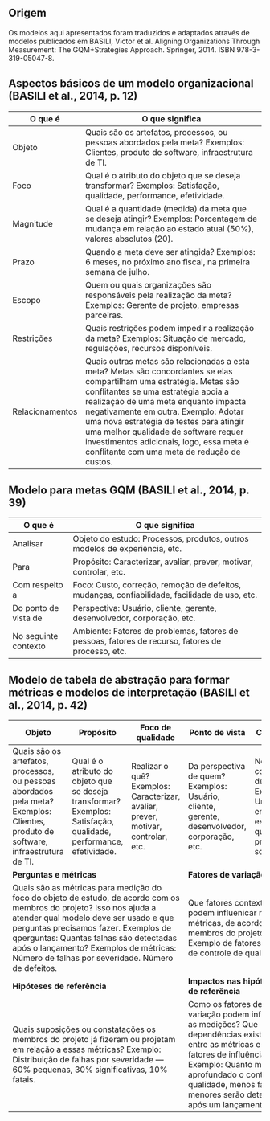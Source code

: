 ## Origem
Os modelos aqui apresentados foram traduzidos e adaptados através de modelos publicados em BASILI, Victor et al. Aligning Organizations Through Measurement: The GQM+Strategies Approach. Springer, 2014. ISBN 978-3-319-05047-8.

## Aspectos básicos de um modelo organizacional (BASILI et al., 2014, p. 12)

| O que é         | O que significa                                                                                                                                                                                                                                                                                                                                                                                                             |
| --------------- | --------------------------------------------------------------------------------------------------------------------------------------------------------------------------------------------------------------------------------------------------------------------------------------------------------------------------------------------------------------------------------------------------------------------------- |
| Objeto          | Quais são os artefatos, processos, ou pessoas abordados pela meta? Exemplos: Clientes, produto de software, infraestrutura de TI.                                                                                                                                                                                                                                                                                           |
| Foco            | Qual é o atributo do objeto que se deseja transformar? Exemplos: Satisfação, qualidade, performance, efetividade.                                                                                                                                                                                                                                                                                                           |
| Magnitude       | Qual é a quantidade (medida) da meta que se deseja atingir? Exemplos: Porcentagem de mudança em relação ao estado atual (50%), valores absolutos (20).                                                                                                                                                                                                                                                                      |
| Prazo           | Quando a meta deve ser atingida? Exemplos: 6 meses, no próximo ano fiscal, na primeira semana de julho.                                                                                                                                                                                                                                                                                                                     |
| Escopo          | Quem ou quais organizações são responsáveis pela realização da meta? Exemplos: Gerente de projeto, empresas parceiras.                                                                                                                                                                                                                                                                                                      |
| Restrições      | Quais restrições podem impedir a realização da meta? Exemplos: Situação de mercado, regulações, recursos disponíveis.                                                                                                                                                                                                                                                                                                       |
| Relacionamentos | Quais outras metas são relacionadas a esta meta? Metas são concordantes se elas compartilham uma estratégia. Metas são conflitantes se uma estratégia apoia a realização de uma meta enquanto impacta negativamente em outra. Exemplo: Adotar uma nova estratégia de testes para atingir uma melhor qualidade de software requer investimentos adicionais, logo, essa meta é conflitante com uma meta de redução de custos. |
## Modelo para metas GQM (BASILI et al., 2014, p. 39)

| O que é              | O que significa                                                                                   |
| -------------------- | ------------------------------------------------------------------------------------------------- |
| Analisar             | Objeto do estudo: Processos, produtos, outros modelos de experiência, etc.                        |
| Para                 | Propósito: Caracterizar, avaliar, prever, motivar, controlar, etc.                                |
| Com respeito a       | Foco: Custo, correção, remoção de defeitos, mudanças, confiabilidade, facilidade de uso, etc.     |
| Do ponto de vista de | Perspectiva: Usuário, cliente, gerente, desenvolvedor, corporação, etc.                        |
| No seguinte contexto | Ambiente: Fatores de problemas, fatores de pessoas, fatores de recurso, fatores de processo, etc. |

## Modelo de tabela de abstração para formar métricas e modelos de interpretação (BASILI et al., 2014, p. 42)

<table class="tg"><thead>
  <tr>
    <th class="tg-7btt">Objeto</th>
    <th class="tg-7btt">Propósito</th>
    <th class="tg-7btt">Foco de qualidade</th>
    <th class="tg-7btt">Ponto de vista</th>
    <th class="tg-7btt">Contexto</th>
  </tr></thead>
<tbody>
  <tr>
    <td class="tg-0pky">Quais são os artefatos, processos, ou pessoas abordados pela meta? Exemplos: Clientes, produto de software, infraestrutura de TI.</td>
    <td class="tg-0pky">Qual é o atributo do objeto que se deseja transformar? Exemplos: Satisfação, qualidade, performance, efetividade.</td>
    <td class="tg-0pky">Realizar o quê? Exemplos: Caracterizar, avaliar, prever, motivar, controlar, etc.</td>
    <td class="tg-0pky">Da perspectiva de quem? Exemplos: Usuário, cliente, gerente, desenvolvedor, corporação, etc.</td>
    <td class="tg-0pky">No contexto de quem? Exemplo: Uma empresa específica que produz software.</td>
  </tr>
  <tr>
    <td class="tg-7btt" colspan="3"><b>Perguntas e métricas</b></td>
    <td class="tg-7btt" colspan="2"><b>Fatores de variação</b></td>
  </tr>
  <tr>
    <td class="tg-0pky" colspan="3">Quais são as métricas para medição do foco do objeto de estudo, de acordo com os membros do projeto? Isso nos ajuda a atender qual modelo deve ser usado e que perguntas precisamos fazer. Exemplos de qperguntas: Quantas falhas são detectadas após o lançamento? Exemplos de métricas: Número de falhas por severidade. Número de defeitos.</td>
    <td class="tg-0pky" colspan="2">Que fatores contextuais podem influenicar nas métricas, de acordo com membros do projeto? Exemplo de fatores: Nível de controle de qualidade.</td>
  </tr>
  <tr>
    <td class="tg-amwm" colspan="3"><b>Hipóteses de referência</b></td>
    <td class="tg-amwm" colspan="2"><b>Impactos nas hipóteses de referência</b></td>
  </tr>
  <tr>
    <td class="tg-0lax" colspan="3">Quais suposições ou constatações os membros do projeto já fizeram ou projetam em relação a essas métricas? Exemplo: Distribuição de falhas por severidade — 60% pequenas, 30% significativas, 10% fatais.</td>
    <td class="tg-0lax" colspan="2">Como os fatores de variação podem influenciar as medições? Que dependências existem entre as métricas e os fatores de influência? Exemplo: Quanto mais aprofundado o controle de qualidade, menos falhas menores serão detectadas após um lançamento.</td>
  </tr>
</tbody>
</table>
